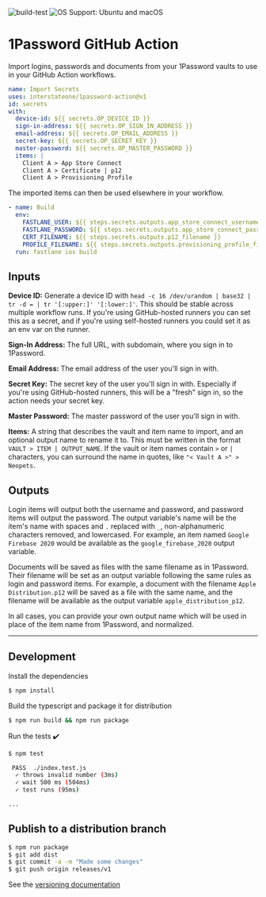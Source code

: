 ![build-test](https://github.com/interstateone/1password-action/workflows/build-test/badge.svg)
![OS Support: Ubuntu and macOS](https://img.shields.io/badge/OS-Ubuntu%20%7C%20macOS-lightgrey)

# 1Password GitHub Action

Import logins, passwords and documents from your 1Password vaults to use in your GitHub Action workflows.

```yaml
name: Import Secrets
uses: interstateone/1password-action@v1
id: secrets
with:
  device-id: ${{ secrets.OP_DEVICE_ID }}
  sign-in-address: ${{ secrets.OP_SIGN_IN_ADDRESS }}
  email-address: ${{ secrets.OP_EMAIL_ADDRESS }}
  secret-key: ${{ secrets.OP_SECRET_KEY }}
  master-password: ${{ secrets.OP_MASTER_PASSWORD }}
  items: |
    Client A > App Store Connect
    Client A > Certificate | p12
    Client A > Provisioning Profile
```

The imported items can then be used elsewhere in your workflow.

```yaml
- name: Build
  env:
    FASTLANE_USER: ${{ steps.secrets.outputs.app_store_connect_username }}
    FASTLANE_PASSWORD: ${{ steps.secrets.outputs.app_store_connect_password }}
    CERT_FILENAME: ${{ steps.secrets.outputs.p12_filename }}
    PROFILE_FILENAME: ${{ steps.secrets.outputs.provisioning_profile_filename }}
  run: fastlane ios build
```

## Inputs

**Device ID:** Generate a device ID with `head -c 16 /dev/urandom | base32 | tr -d = | tr '[:upper:]' '[:lower:]'`. This should be stable across multiple workflow runs. If you're using GitHub-hosted runners you can set this as a secret, and if you're using self-hosted runners you could set it as an env var on the runner.

**Sign-In Address:** The full URL, with subdomain, where you sign in to 1Password.

**Email Address:** The email address of the user you'll sign in with.

**Secret Key:** The secret key of the user you'll sign in with. Especially if you're using GitHub-hosted runners, this will be a "fresh" sign in, so the action needs your secret key.

**Master Password:** The master password of the user you'll sign in with.

**Items:** A string that describes the vault and item name to import, and an optional output name to rename it to. This must be written in the format `VAULT > ITEM | OUTPUT_NAME`. If the vault or item names contain `>` or `|` characters, you can surround the name in quotes, like `"< Vault A >" > Neopets`.

## Outputs

Login items will output both the username and password, and password items will output the password. The output variable's name will be the item's name with spaces and `.` replaced with `_`, non-alphanumeric characters removed, and lowercased. For example, an item named `Google Firebase 2020` would be available as the `google_firebase_2020` output variable.

Documents will be saved as files with the same filename as in 1Password. Their filename will be set as an output variable following the same rules as login and password items. For example, a document with the filename `Apple Distribution.p12` will be saved as a file with the same name, and the filename will be available as the output variable `apple_distribution_p12`.

In all cases, you can provide your own output name which will be used in place of the item name from 1Password, and normalized.

---

## Development

Install the dependencies

```bash
$ npm install
```

Build the typescript and package it for distribution

```bash
$ npm run build && npm run package
```

Run the tests :heavy_check_mark:

```bash
$ npm test

 PASS  ./index.test.js
  ✓ throws invalid number (3ms)
  ✓ wait 500 ms (504ms)
  ✓ test runs (95ms)

...
```

## Publish to a distribution branch

```bash
$ npm run package
$ git add dist
$ git commit -a -m "Made some changes"
$ git push origin releases/v1
```

See the [versioning documentation](https://github.com/actions/toolkit/blob/master/docs/action-versioning.md)
